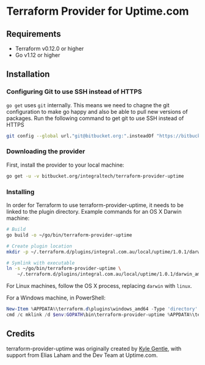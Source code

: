 # Terraform Provider for Uptime.com
## Requirements
* Terraform v0.12.0 or higher
* Go v1.12 or higher

## Installation
### Configuring Git to use SSH instead of HTTPS
`go get` uses `git` internally. This means we need to chagne the git configuration to make go happy and also be able to pull new versions of packages. Run the following command to get git to use SSH instead of HTTPS

```bash
git config --global url."git@bitbucket.org:".insteadOf "https://bitbucket.org/"
```

### Downloading the provider
First, install the provider to your local machine:
```bash
go get -u -v bitbucket.org/integraltech/terraform-provider-uptime
```

### Installing
In order for Terraform to use terraform-provider-uptime, it needs to be linked to the plugin directory. Example commands for an OS X Darwin machine:

```bash
# Build
go build -o ~/go/bin/terraform-provider-uptime

# Create plugin location
mkdir -p ~/.terraform.d/plugins/integral.com.au/local/uptime/1.0.1/darwin_amd64/

# Symlink with executable
ln -s ~/go/bin/terraform-provider-uptime \
    ~/.terraform.d/plugins/integral.com.au/local/uptime/1.0.1/darwin_amd64/terraform-provider-uptime
```

For Linux machines, follow the OS X process, replacing `darwin` with `linux`.

For a Windows machine, in PowerShell:
```powershell
New-Item %APPDATA%\terraform.d\plugins\windows_amd64 -Type 'directory' -Force
cmd /c mklink /d $env:GOPATH\bin\terraform-provider-uptime %APPDATA%\terraform.d\plugins\windows_amd64\terraform-provider-uptime
```

## Credits
terraform-provider-uptime was originally created by [Kyle Gentle](https://github.com/kylegentle), with support from Elias Laham and the Dev Team at Uptime.com.
